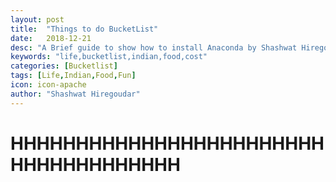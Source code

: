 ```yaml
---
layout: post
title:  "Things to do BucketList"
date:   2018-12-21
desc: "A Brief guide to show how to install Anaconda by Shashwat Hiregoudar"
keywords: "life,bucketlist,indian,food,cost"
categories: [Bucketlist]
tags: [Life,Indian,Food,Fun]
icon: icon-apache
author: "Shashwat Hiregoudar"
---
```


# HHHHHHHHHHHHHHHHHHHHHHHHHHHHHHHHHHHHH